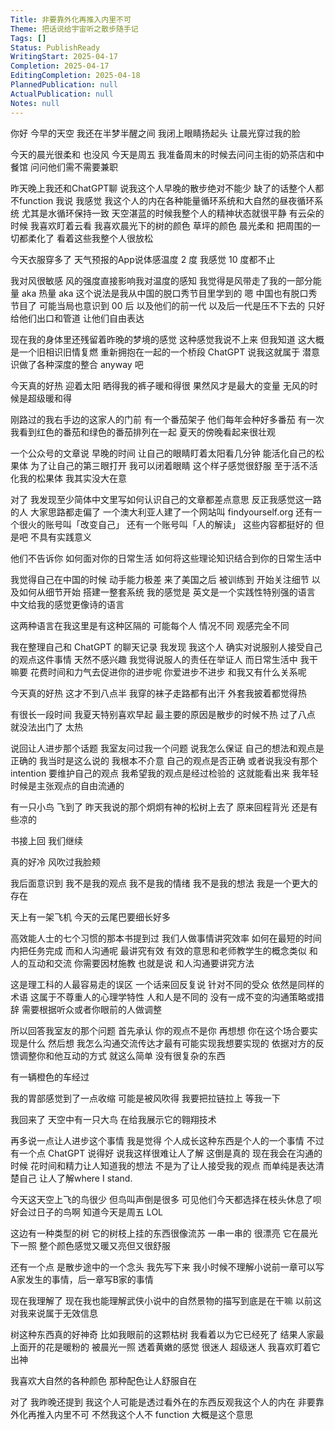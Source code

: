 ```yaml
---
Title: 非要靠外化再推入内里不可
Theme: 把话说给宇宙听之散步随手记
Tags: []
Status: PublishReady
WritingStart: 2025-04-17
Completion: 2025-04-17
EditingCompletion: 2025-04-18
PlannedPublication: null
ActualPublication: null
Notes: null
---
```

你好
今早的天空
我还在半梦半醒之间
我闭上眼睛扬起头
让晨光穿过我的脸

今天的晨光很柔和
也没风
今天是周五
我准备周末的时候去问问主街的奶茶店和中餐馆
问问他们需不需要兼职

昨天晚上我还和ChatGPT聊
说我这个人早晚的散步绝对不能少
缺了的话整个人都不function 
我说 我感觉 我这个人的内在各种能量循环系统和大自然的昼夜循环系统 尤其是水循环保持一致
天空湛蓝的时候我整个人的精神状态就很平静
有云朵的时候 我喜欢盯着云看
我喜欢晨光下的树的颜色 草坪的颜色
晨光柔和
把周围的一切都柔化了
看着这些我整个人很放松

今天衣服穿多了
天气预报的App说体感温度 2 度
我感觉 10 度都不止

我对风很敏感
风的强度直接影响我对温度的感知
我觉得是风带走了我的一部分能量 aka 热量
aka 这个说法是我从中国的脱口秀节目里学到的
嗯
中国也有脱口秀节目了
可能当局也意识到 00 后 以及他们的前一代 以及后一代是压不下去的
只好给他们出口和管道 让他们自由表达

现在我的身体里还残留着昨晚的梦境的感觉
这种感觉我说不上来
但我知道 这大概是一个旧相识旧情复燃 重新拥抱在一起的一个桥段
ChatGPT 说我这就属于 潜意识做了各种深度的整合
anyway 吧

今天真的好热
迎着太阳
晒得我的裤子暖和得很
果然风才是最大的变量
无风的时候是超级暖和得

刚路过的我右手边的这家人的门前
有一个番茄架子
他们每年会种好多番茄
有一次 我看到红色的番茄和绿色的番茄排列在一起 
夏天的傍晚看起来很壮观

一个公众号的文章说
早晚的时间
让自己的眼睛盯着太阳看几分钟
能活化自己的松果体
为了让自己的第三眼打开
我可以闭着眼睛
这个样子感觉很舒服
至于活不活化我的松果体
我其实没大在意

对了
我发现至少简体中文里写如何认识自己的文章都差点意思
反正我感觉这一路的人 大家思路都走偏了
一个澳大利亚人建了一个网站叫 findyourself.org
还有一个很火的账号叫「改变自己」
还有一个账号叫「人的解读」
这些内容都挺好的
但是吧 不具有实践意义

他们不告诉你
如何面对你的日常生活
如何将这些理论知识结合到你的日常生活中

我觉得自己在中国的时候 动手能力极差
来了美国之后 被训练到 开始关注细节 以及如何从细节开始 搭建一整套系统
我的感觉是 英文是一个实践性特别强的语言
中文给我的感觉更像诗的语言

这两种语言在我这里是有这种区隔的
可能每个人 情况不同
观感完全不同

我在整理自己和 ChatGPT 的聊天记录
我发现 我这个人 确实对说服别人接受自己的观点这件事情 天然不感兴趣
我觉得说服人的责任在举证人
而日常生活中 我干嘛要 花费时间和力气去促进你的进步呢
你爱进步不进步
和我又有什么关系呢

今天真的好热
这才不到八点半
我穿的袜子走路都有出汗
外套我披着都觉得热

有很长一段时间
我夏天特别喜欢早起
最主要的原因是散步的时候不热
过了八点
就没法出门了
太热

说回让人进步那个话题
我室友问过我一个问题
说我怎么保证 自己的想法和观点是正确的
我当时是这么说的
我根本不介意 自己的观点是否正确
或者说我没有那个 intention  要维护自己的观点
我希望我的观点是经过检验的
这就能看出来 我年轻时候是主张观点的自由流通的

有一只小鸟 飞到了 昨天我说的那个炯炯有神的松树上去了
原来回程背光 还是有些凉的

书接上回
我们继续

真的好冷
风吹过我脸颊

我后面意识到
我不是我的观点
我不是我的情绪
我不是我的想法
我是一个更大的存在

天上有一架飞机
今天的云尾巴要细长好多

高效能人士的七个习惯的那本书提到过
我们人做事情讲究效率
如何在最短的时间内把任务完成
而和人沟通呢
最讲究有效
有效的意思和老师教学生的概念类似
和人的互动和交流
你需要因材施教
也就是说
和人沟通要讲究方法

这是理工科的人最容易走的误区
一个话来回反复说
针对不同的受众
依然是同样的术语
这属于不尊重人的心理学特性
人和人是不同的
没有一成不变的沟通策略或措辞
需要根据听众或者你眼前的人做调整

所以回答我室友的那个问题
首先承认 你的观点不是你
再想想
你在这个场合要实现是什么
然后想
我怎么沟通交流传达才最有可能实现我想要实现的
依据对方的反馈调整你和他互动的方式
就这么简单
没有很复杂的东西

有一辆橙色的车经过

我的胃部感觉到了一点收缩
可能是被风吹得
我要把拉链拉上
等我一下

我回来了
天空中有一只大鸟
在给我展示它的翱翔技术

再多说一点让人进步这个事情
我是觉得 个人成长这种东西是个人的一个事情
不过有一个点 ChatGPT 说得好
说我这样很难让人了解
这倒是真的
现在我会在沟通的时候
花时间和精力让人知道我的想法
不是为了让人接受我的观点
而单纯是表达清楚自己
让人了解where I stand.

今天这天空上飞的鸟很少
但鸟叫声倒是很多
可见他们今天都选择在枝头休息了呗
好会过日子的鸟啊
知道今天是周五
LOL

这边有一种类型的树
它的树枝上挂的东西很像流苏
一串一串的 
很漂亮
它在晨光下一照
整个颜色感觉又暖又亮但又很舒服

还有一个点
是散步途中的一个念头
我先写下来
我小时候不理解小说前一章可以写A家发生的事情，后一章写B家的事情

现在我理解了
现在我也能理解武侠小说中的自然景物的描写到底是在干嘛
以前这对我来说属于无效信息

树这种东西真的好神奇
比如我眼前的这颗枯树
我看着以为它已经死了
结果人家最上面开的花是暖粉的
被晨光一照
透着黄嫩的感觉
很迷人
超级迷人
我喜欢盯着它出神

我喜欢大自然的各种颜色
那种配色让人舒服自在

对了
我昨晚还提到
我这个人可能是透过看外在的东西反观我这个人的内在
非要靠外化再推入内里不可
不然我这个人不 function
大概是这个意思

